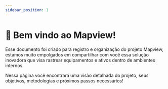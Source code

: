 ```yaml
---
sidebar_position: 1
---
```


# 📍 Bem vindo ao Mapview!


Esse documento foi criado para registro e organização do projeto Mapview, estamos muito empolgados em compartilhar com você essa solução inovadora que visa rastrear equipamentos e ativos dentro de ambientes internos.

Nessa página você encontrará uma visão detalhada do projeto, seus objetivos, metodologias e próximos passos necessários!



